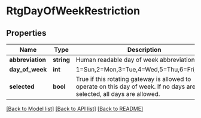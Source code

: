 # RtgDayOfWeekRestriction

## Properties
Name | Type | Description | Notes
------------ | ------------- | ------------- | -------------
**abbreviation** | **string** | Human readable day of week abbreviation | [optional] 
**day_of_week** | **int** | 1&#x3D;Sun,2&#x3D;Mon,3&#x3D;Tue,4&#x3D;Wed,5&#x3D;Thu,6&#x3D;Fri,7&#x3D;Sat | [optional] 
**selected** | **bool** | True if this rotating gateway is allowed to operate on this day of week.  If no days are selected, all days are allowed. | [optional] 

[[Back to Model list]](../README.md#documentation-for-models) [[Back to API list]](../README.md#documentation-for-api-endpoints) [[Back to README]](../README.md)


